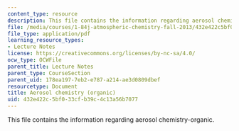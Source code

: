 ```yaml
---
content_type: resource
description: This file contains the information regarding aerosol chemistry-organic.
file: /media/courses/1-84j-atmospheric-chemistry-fall-2013/432e422c5bf033cfb39c4c13a56b7077_MIT1_84JF13_Lec20_OA.pdf
file_type: application/pdf
learning_resource_types:
- Lecture Notes
license: https://creativecommons.org/licenses/by-nc-sa/4.0/
ocw_type: OCWFile
parent_title: Lecture Notes
parent_type: CourseSection
parent_uid: 178ea197-7eb2-e787-a214-ae3d0809dbef
resourcetype: Document
title: Aerosol chemistry (organic)
uid: 432e422c-5bf0-33cf-b39c-4c13a56b7077
---
```

This file contains the information regarding aerosol chemistry-organic.